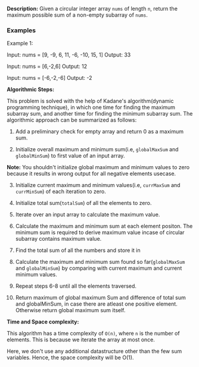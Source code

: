 **Description:**
Given a circular integer array `nums` of length `n`, return the maximum possible sum of a non-empty subarray of `nums`.

### Examples
Example 1:

Input: nums = [9, -9, 6, 11, -6, -10, 15, 1]
Output: 33

Input: nums = [6,-2,6]
Output: 12

Input: nums = [-6,-2,-6]
Output: -2

**Algorithmic Steps:**

This problem is solved with the help of Kadane's algorithm(dynamic programming technique), in which one time for finding the maximum subarray sum, and another time for finding the minimum subarray sum. The algorithmic approach can be summarized as follows:

1. Add a preliminary check for empty array and return 0 as a maximum sum.

2. Initialize overall maximum and minimum sum(i.e, `globalMaxSum` and `globalMinSum`) to first value of an input array.

  **Note:** You shouldn't initialize global maximum and minimum values to zero because it results in wrong output for all negative elements usecase.

3. Initialize current maximum and minimum values(i.e, `currMaxSum` and `currMinSum`) of each iteration to zero.

4. Initialize total sum(`totalSum`) of all the elements to zero.

5. Iterate over an input array to calculate the maximum value.

6. Calculate the maximum and minimum sum at each element positon. The minimum sum is required to derive maximum value incase of circular subarray contains maximum value.

7. Find the total sum of all the numbers and store it in

8. Calculate the maximum and minimum sum found so far(`globalMaxSum` and `globalMinSum`) by comparing with current maximum and  current minimum values.

9. Repeat steps 6-8 until all the elements traversed.

10. Return maximum of global maximum Sum and difference of total sum and globalMinSum, in case there are atleast one positive element. Otherwise return global maximum sum itself.

**Time and Space complexity:**

This algorithm has a time complexity of `O(n)`, where `n` is the number of elements. This is because we iterate the array at most once. 

Here, we don't use any additional datastructure other than the few sum variables. Hence, the space complexity will be O(1).